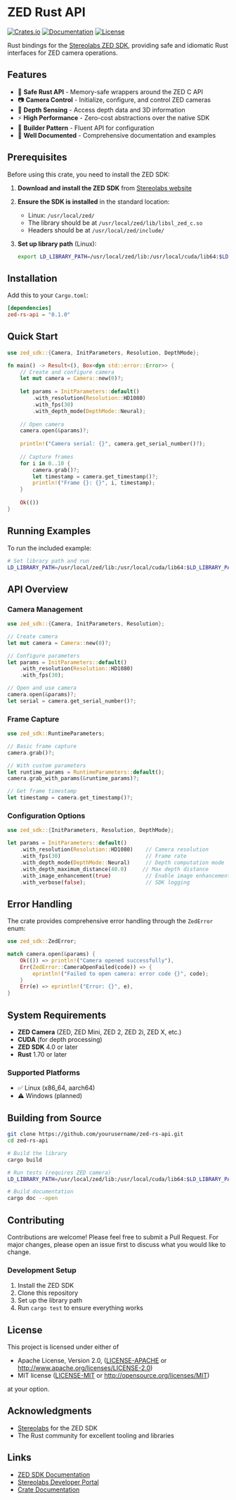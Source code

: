 # ZED Rust API

[![Crates.io](https://img.shields.io/crates/v/zed-rs-api.svg)](https://crates.io/crates/zed-rs-api)
[![Documentation](https://docs.rs/zed-rs-api/badge.svg)](https://docs.rs/zed-rs-api)
[![License](https://img.shields.io/badge/license-MIT%20OR%20Apache--2.0-blue.svg)](LICENSE)

Rust bindings for the [Stereolabs ZED SDK](https://www.stereolabs.com/developers/), providing safe and idiomatic Rust interfaces for ZED camera operations.

## Features

- 🦀 **Safe Rust API** - Memory-safe wrappers around the ZED C API
- 📷 **Camera Control** - Initialize, configure, and control ZED cameras
- 🎯 **Depth Sensing** - Access depth data and 3D information
- ⚡ **High Performance** - Zero-cost abstractions over the native SDK
- 🔧 **Builder Pattern** - Fluent API for configuration
- 📖 **Well Documented** - Comprehensive documentation and examples

## Prerequisites

Before using this crate, you need to install the ZED SDK:

1. **Download and install the ZED SDK** from [Stereolabs website](https://www.stereolabs.com/developers/release/)
2. **Ensure the SDK is installed** in the standard location:
   - Linux: `/usr/local/zed/`
   - The library should be at `/usr/local/zed/lib/libsl_zed_c.so`
   - Headers should be at `/usr/local/zed/include/`

3. **Set up library path** (Linux):
   ```bash
   export LD_LIBRARY_PATH=/usr/local/zed/lib:/usr/local/cuda/lib64:$LD_LIBRARY_PATH
   ```

## Installation

Add this to your `Cargo.toml`:

```toml
[dependencies]
zed-rs-api = "0.1.0"
```

## Quick Start

```rust
use zed_sdk::{Camera, InitParameters, Resolution, DepthMode};

fn main() -> Result<(), Box<dyn std::error::Error>> {
    // Create and configure camera
    let mut camera = Camera::new(0)?;
    
    let params = InitParameters::default()
        .with_resolution(Resolution::HD1080)
        .with_fps(30)
        .with_depth_mode(DepthMode::Neural);
    
    // Open camera
    camera.open(&params)?;
    
    println!("Camera serial: {}", camera.get_serial_number()?);
    
    // Capture frames
    for i in 0..10 {
        camera.grab()?;
        let timestamp = camera.get_timestamp()?;
        println!("Frame {}: {}", i, timestamp);
    }
    
    Ok(())
}
```

## Running Examples

To run the included example:

```bash
# Set library path and run
LD_LIBRARY_PATH=/usr/local/zed/lib:/usr/local/cuda/lib64:$LD_LIBRARY_PATH cargo run --bin zed_example
```

## API Overview

### Camera Management

```rust
use zed_sdk::{Camera, InitParameters, Resolution};

// Create camera
let mut camera = Camera::new(0)?;

// Configure parameters
let params = InitParameters::default()
    .with_resolution(Resolution::HD1080)
    .with_fps(30);

// Open and use camera
camera.open(&params)?;
let serial = camera.get_serial_number()?;
```

### Frame Capture

```rust
use zed_sdk::RuntimeParameters;

// Basic frame capture
camera.grab()?;

// With custom parameters
let runtime_params = RuntimeParameters::default();
camera.grab_with_params(&runtime_params)?;

// Get frame timestamp
let timestamp = camera.get_timestamp()?;
```

### Configuration Options

```rust
use zed_sdk::{InitParameters, Resolution, DepthMode};

let params = InitParameters::default()
    .with_resolution(Resolution::HD1080)    // Camera resolution
    .with_fps(30)                           // Frame rate
    .with_depth_mode(DepthMode::Neural)     // Depth computation mode
    .with_depth_maximum_distance(40.0)     // Max depth distance
    .with_image_enhancement(true)           // Enable image enhancement
    .with_verbose(false);                   // SDK logging
```

## Error Handling

The crate provides comprehensive error handling through the `ZedError` enum:

```rust
use zed_sdk::ZedError;

match camera.open(&params) {
    Ok(()) => println!("Camera opened successfully"),
    Err(ZedError::CameraOpenFailed(code)) => {
        eprintln!("Failed to open camera: error code {}", code);
    }
    Err(e) => eprintln!("Error: {}", e),
}
```

## System Requirements

- **ZED Camera** (ZED, ZED Mini, ZED 2, ZED 2i, ZED X, etc.)
- **CUDA** (for depth processing)
- **ZED SDK** 4.0 or later
- **Rust** 1.70 or later

### Supported Platforms

- ✅ Linux (x86_64, aarch64)
- ⚠️ Windows (planned)

## Building from Source

```bash
git clone https://github.com/yourusername/zed-rs-api.git
cd zed-rs-api

# Build the library
cargo build

# Run tests (requires ZED camera)
LD_LIBRARY_PATH=/usr/local/zed/lib:/usr/local/cuda/lib64:$LD_LIBRARY_PATH cargo test

# Build documentation
cargo doc --open
```

## Contributing

Contributions are welcome! Please feel free to submit a Pull Request. For major changes, please open an issue first to discuss what you would like to change.

### Development Setup

1. Install the ZED SDK
2. Clone this repository
3. Set up the library path
4. Run `cargo test` to ensure everything works

## License

This project is licensed under either of

- Apache License, Version 2.0, ([LICENSE-APACHE](LICENSE-APACHE) or http://www.apache.org/licenses/LICENSE-2.0)
- MIT license ([LICENSE-MIT](LICENSE-MIT) or http://opensource.org/licenses/MIT)

at your option.

## Acknowledgments

- [Stereolabs](https://www.stereolabs.com/) for the ZED SDK
- The Rust community for excellent tooling and libraries

## Links

- [ZED SDK Documentation](https://www.stereolabs.com/docs/)
- [Stereolabs Developer Portal](https://www.stereolabs.com/developers/)
- [Crate Documentation](https://docs.rs/zed-sdk-rs)